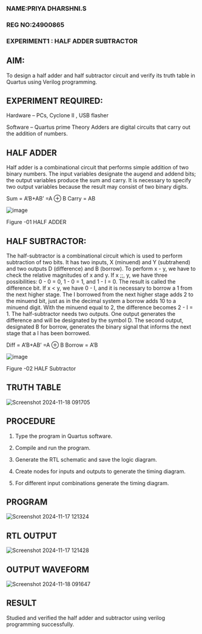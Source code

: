 ### NAME:PRIYA DHARSHNI.S 
### REG NO:24900865
### EXPERIMENT1 : HALF ADDER SUBTRACTOR
## AIM:

To design a half adder and half subtractor circuit and verify its truth table in Quartus using Verilog programming.

## EXPERIMENT REQUIRED:

Hardware – PCs, Cyclone II , USB flasher 

Software – Quartus prime Theory Adders are digital circuits that carry out the addition of numbers.

## HALF ADDER
Half adder is a combinational circuit that performs simple addition of two binary numbers. The input variables designate the augend and addend bits; the output variables produce the sum and carry. It is necessary to specify two output variables because the result may consist of two binary digits.

Sum = A’B+AB’ =A ⊕ B Carry = AB

![image](https://github.com/naavaneetha/HALF_ADDER_SUBTRACTOR/assets/154305477/bd4a0b2c-cdbc-4184-ab08-81578f121e1f)

Figure -01 HALF ADDER

## HALF SUBTRACTOR:

The half-subtractor is a combinational circuit which is used to perform subtraction of two bits. It has two inputs, X (minuend) and Y (subtrahend) and two outputs D (difference) and B (borrow). To perform x - y, we have to check the relative magnitudes of x and y. If x ;;, y, we have three possibilities: 0 - 0 = 0, 1 - 0 = 1, and 1 - I = 0. The result is called the difference bit. If x < y, we have 0 - I, and it is necessary to borrow a 1 from the next higher stage. The I borrowed from the next higher stage adds 2 to the minuend bit, just as in the decimal system a borrow adds 10 to a minuend digit. With the minuend equal to 2, the difference becomes 2 - I = 1. The half-subtractor needs two outputs. One output generates the difference and will be designated by the symbol D. The second output, designated B for borrow, generates the binary signal that informs the next stage that a I has been borrowed. 

Diff = A’B+AB’ =A ⊕ B
Borrow = A’B

 ![image](https://github.com/naavaneetha/HALF_ADDER_SUBTRACTOR/assets/154305477/d76b099c-513f-4e7c-843a-e2fd028a531a)

Figure -02 HALF Subtractor

## TRUTH TABLE
![Screenshot 2024-11-18 091705](https://github.com/user-attachments/assets/9f476953-9558-4b85-adf5-68d0ab15095e)

## PROCEDURE

1.	Type the program in Quartus software.

2.	Compile and run the program.

3.	Generate the RTL schematic and save the logic diagram.

4.	Create nodes for inputs and outputs to generate the timing diagram.

5.	For different input combinations generate the timing diagram.


## PROGRAM

![Screenshot 2024-11-17 121324](https://github.com/user-attachments/assets/24e2b3d0-cb81-42e1-b907-478ba4da6775)


## RTL OUTPUT
![Screenshot 2024-11-17 121428](https://github.com/user-attachments/assets/e8cd0f0e-2ae9-4093-b0f7-29669b8ab646)

## OUTPUT WAVEFORM
![Screenshot 2024-11-18 091647](https://github.com/user-attachments/assets/0e758495-da21-470c-83c5-e5c11dc9e542)


## RESULT
Studied and verified the half adder and subtractor using verilog programming successfully.
